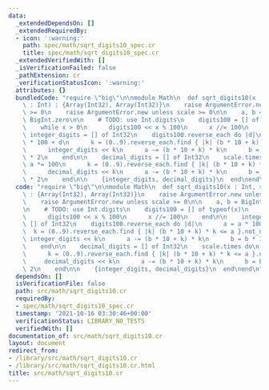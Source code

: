 ```yaml
---
data:
  _extendedDependsOn: []
  _extendedRequiredBy:
  - icon: ':warning:'
    path: spec/math/sqrt_digits10_spec.cr
    title: spec/math/sqrt_digits10_spec.cr
  _extendedVerifiedWith: []
  _isVerificationFailed: false
  _pathExtension: cr
  _verificationStatusIcon: ':warning:'
  attributes: {}
  bundledCode: "require \"big\"\n\nmodule Math\n  def sqrt_digits10(x : Int, scale\
    \ : Int) : {Array(Int32), Array(Int32)}\n    raise ArgumentError.new unless x\
    \ >= 0\n    raise ArgumentError.new unless scale >= 0\n\n    a, b = BigInt.zero,\
    \ BigInt.zero\n\n    # TODO: use Int.digits\n    digits100 = [] of typeof(x)\n\
    \    while x > 0\n      digits100 << x % 100\n      x //= 100\n    end\n\n   \
    \ integer_digits = [] of Int32\n    digits100.reverse_each do |d|\n      a = a\
    \ * 100 + d\n      k = (0..9).reverse_each.find { |k| (b * 10 + k) * k <= a }.not_nil!\n\
    \      integer_digits << k\n      a -= (b * 10 + k) * k\n      b = b * 10 + k\
    \ * 2\n    end\n\n    decimal_digits = [] of Int32\n    scale.times do\n     \
    \ a *= 100\n      k = (0..9).reverse_each.find { |k| (b * 10 + k) * k <= a }.not_nil!\n\
    \      decimal_digits << k\n      a -= (b * 10 + k) * k\n      b = b * 10 + k\
    \ * 2\n    end\n\n    {integer_digits, decimal_digits}\n  end\nend\n"
  code: "require \"big\"\n\nmodule Math\n  def sqrt_digits10(x : Int, scale : Int)\
    \ : {Array(Int32), Array(Int32)}\n    raise ArgumentError.new unless x >= 0\n\
    \    raise ArgumentError.new unless scale >= 0\n\n    a, b = BigInt.zero, BigInt.zero\n\
    \n    # TODO: use Int.digits\n    digits100 = [] of typeof(x)\n    while x > 0\n\
    \      digits100 << x % 100\n      x //= 100\n    end\n\n    integer_digits =\
    \ [] of Int32\n    digits100.reverse_each do |d|\n      a = a * 100 + d\n    \
    \  k = (0..9).reverse_each.find { |k| (b * 10 + k) * k <= a }.not_nil!\n     \
    \ integer_digits << k\n      a -= (b * 10 + k) * k\n      b = b * 10 + k * 2\n\
    \    end\n\n    decimal_digits = [] of Int32\n    scale.times do\n      a *= 100\n\
    \      k = (0..9).reverse_each.find { |k| (b * 10 + k) * k <= a }.not_nil!\n \
    \     decimal_digits << k\n      a -= (b * 10 + k) * k\n      b = b * 10 + k *\
    \ 2\n    end\n\n    {integer_digits, decimal_digits}\n  end\nend\n"
  dependsOn: []
  isVerificationFile: false
  path: src/math/sqrt_digits10.cr
  requiredBy:
  - spec/math/sqrt_digits10_spec.cr
  timestamp: '2021-10-16 03:30:46+00:00'
  verificationStatus: LIBRARY_NO_TESTS
  verifiedWith: []
documentation_of: src/math/sqrt_digits10.cr
layout: document
redirect_from:
- /library/src/math/sqrt_digits10.cr
- /library/src/math/sqrt_digits10.cr.html
title: src/math/sqrt_digits10.cr
---
```

